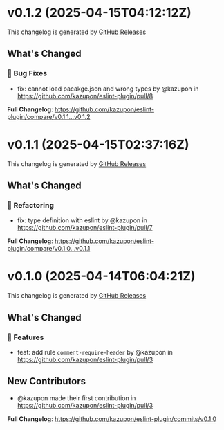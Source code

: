 # v0.1.2 (2025-04-15T04:12:12Z)

This changelog is generated by [GitHub Releases](https://github.com/kazupon/eslint-plugin/releases/tag/v0.1.2)

<!-- Release notes generated using configuration in .github/release.yml at v0.1.2 -->

## What's Changed

### 🐛 Bug Fixes

- fix: cannot load pacakge.json and wrong types by @kazupon in https://github.com/kazupon/eslint-plugin/pull/8

**Full Changelog**: https://github.com/kazupon/eslint-plugin/compare/v0.1.1...v0.1.2

# v0.1.1 (2025-04-15T02:37:16Z)

This changelog is generated by [GitHub Releases](https://github.com/kazupon/eslint-plugin/releases/tag/v0.1.1)

<!-- Release notes generated using configuration in .github/release.yml at v0.1.1 -->

## What's Changed

### 👕 Refactoring

- fix: type definition with eslint by @kazupon in https://github.com/kazupon/eslint-plugin/pull/7

**Full Changelog**: https://github.com/kazupon/eslint-plugin/compare/v0.1.0...v0.1.1

# v0.1.0 (2025-04-14T06:04:21Z)

This changelog is generated by [GitHub Releases](https://github.com/kazupon/eslint-plugin/releases/tag/v0.1.0)

<!-- Release notes generated using configuration in .github/release.yml at v0.1.0 -->

## What's Changed

### 🌟 Features

- feat: add rule `comment-require-header` by @kazupon in https://github.com/kazupon/eslint-plugin/pull/3

## New Contributors

- @kazupon made their first contribution in https://github.com/kazupon/eslint-plugin/pull/3

**Full Changelog**: https://github.com/kazupon/eslint-plugin/commits/v0.1.0

